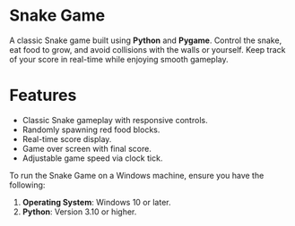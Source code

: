 # Snake Game 

A classic Snake game built using **Python** and **Pygame**. Control the snake, eat food to grow, and avoid collisions with the walls or yourself. Keep track of your score in real-time while enjoying smooth gameplay.



# Features
- Classic Snake gameplay with responsive controls.
- Randomly spawning red food blocks.
- Real-time score display.
- Game over screen with final score.
- Adjustable game speed via clock tick.



To run the Snake Game on a Windows machine, ensure you have the following:

1. **Operating System**: Windows 10 or later.
2. **Python**: Version 3.10 or higher. 

